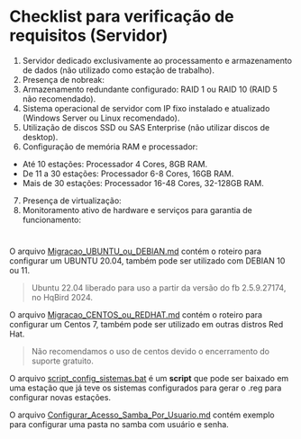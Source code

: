 # Checklist para verificação de requisitos (Servidor)
1. Servidor dedicado exclusivamente ao processamento e armazenamento de dados (não utilizado como estação de trabalho).
2. Presença de nobreak: 
3. Armazenamento redundante configurado: RAID 1 ou RAID 10 (RAID 5 não recomendado).
4. Sistema operacional de servidor com IP fixo instalado e atualizado (Windows Server ou Linux recomendado).
5. Utilização de discos SSD ou SAS Enterprise (não utilizar discos de desktop).
6. Configuração de memória RAM e processador: 
- Até 10 estações: Processador 4 Cores, 8GB RAM.
- De 11 a 30 estações: Processador 6-8 Cores, 16GB RAM.
- Mais de 30 estações: Processador 16-48 Cores, 32-128GB RAM.
7. Presença de virtualização: 
8. Monitoramento ativo de hardware e serviços para garantia de funcionamento:

# 

O arquivo [Migracao_UBUNTU_ou_DEBIAN.md](https://github.com/TI-SKY/Linux-Migracao_e_Configs/blob/main/Migracao_UBUNTU_ou_DEBIAN.md) contém o roteiro para configurar um UBUNTU 20.04, também pode ser utilizado com DEBIAN 10 ou 11.

> Ubuntu 22.04 liberado para uso a partir da versão do fb 2.5.9.27174, no HqBird 2024.

O arquivo [Migracao_CENTOS_ou_REDHAT.md](https://github.com/TI-SKY/Linux-Migracao_e_Configs/blob/main/Migracao_CENTOS_ou_REDHAT.md) contém o roteiro para configurar um Centos 7, também pode ser utilizado em outras distros Red Hat.

> Não recomendamos o uso de centos devido o encerramento do suporte gratuito.

O arquivo [script_config_sistemas.bat](https://github.com/TI-SKY/Linux-Migracao_e_Configs/blob/main/script_config_sistemas.bat) é um **script** que pode ser baixado em uma estação que já teve os sistemas configurados para gerar o .reg para configurar novas estações.

O arquivo [Configurar_Acesso_Samba_Por_Usuario.md](https://github.com/TI-SKY/Linux-Migracao_e_Configs/blob/main/Configurar_Acesso_Samba_Por_Usuario.md) contém exemplo para configurar uma pasta no samba com usuário e senha.
